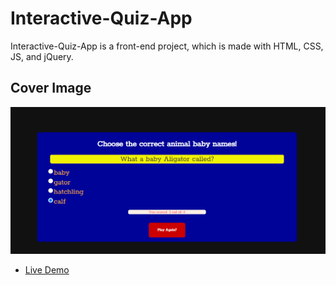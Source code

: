 # Interactive-Quiz-App
Interactive-Quiz-App is a front-end project, which is made with HTML, CSS, JS, and jQuery.

## Cover Image
<p align="center">
<img src="https://github.com/zaheerniazipk/Interactive-Quiz-App/blob/main/Cover.png" alt="Cover Image">
</p>

<ul>
<li><a href="https://transcendent-kulfi-e51e26.netlify.app/">Live Demo</li>
</ul>
